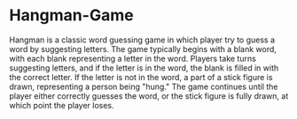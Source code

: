 # Hangman-Game
Hangman is a classic word guessing game in which player try to guess a word by suggesting letters. The game typically begins with a blank word, with each blank representing a letter in the word. Players take turns suggesting letters, and if the letter is in the word, the blank is filled in with the correct letter. If the letter is not in the word, a part of a stick figure is drawn, representing a person being "hung." The game continues until the player either correctly guesses the word, or the stick figure is fully drawn, at which point the player loses.
